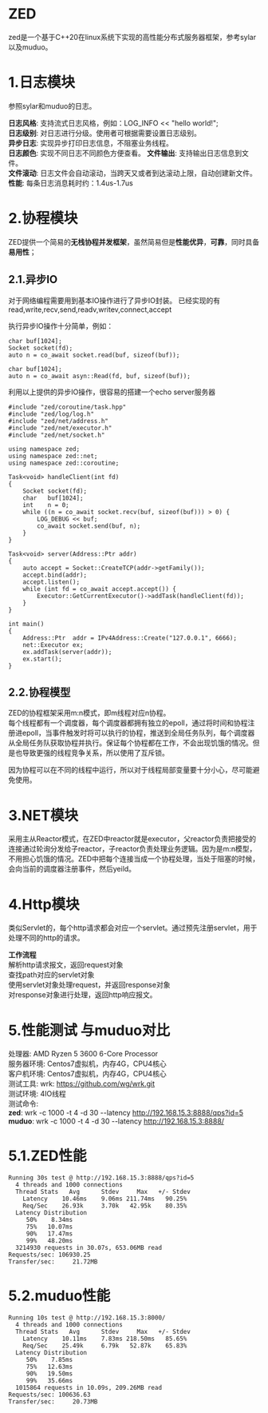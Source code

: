 # ZED
zed是一个基于C++20在linux系统下实现的高性能分布式服务器框架，参考sylar以及muduo。

# 1.日志模块
参照sylar和muduo的日志。  

**日志风格**: 支持流式日志风格，例如：LOG_INFO << "hello world!";  
**日志级别**: 对日志进行分级。使用者可根据需要设置日志级别。  
**异步日志**: 实现异步打印日志信息，不阻塞业务线程。   
**日志颜色**: 实现不同日志不同颜色方便查看。 
**文件输出**: 支持输出日志信息到文件。  
**文件滚动**: 日志文件会自动滚动，当跨天又或者到达滚动上限，自动创建新文件。  
**性能**: 每条日志消息耗时约：1.4us-1.7us


# 2.协程模块  

ZED提供一个简易的**无栈协程并发框架**，虽然简易但是**性能优异**，**可靠**，同时具备**易用性**；

## 2.1.异步IO

对于网络编程需要用到基本IO操作进行了异步IO封装。
已经实现的有 read,write,recv,send,readv,writev,connect,accept

执行异步IO操作十分简单，例如：  
```
char buf[1024];
Socket socket(fd);
auto n = co_await socket.read(buf, sizeof(buf));
```
```
char buf[1024];
auto n = co_await asyn::Read(fd, buf, sizeof(buf));
```
   
利用以上提供的异步IO操作，很容易的搭建一个echo server服务器  
```
#include "zed/coroutine/task.hpp"
#include "zed/log/log.h"
#include "zed/net/address.h"
#include "zed/net/executor.h"
#include "zed/net/socket.h"

using namespace zed;
using namespace zed::net;
using namespace zed::coroutine;

Task<void> handleClient(int fd)
{
    Socket socket(fd);
    char   buf[1024];
    int    n = 0;
    while ((n = co_await socket.recv(buf, sizeof(buf))) > 0) {
        LOG_DEBUG << buf;
        co_await socket.send(buf, n);
    }
}

Task<void> server(Address::Ptr addr)
{
    auto accept = Socket::CreateTCP(addr->getFamily());
    accept.bind(addr);
    accept.listen();
    while (int fd = co_await accept.accept()) {
        Executor::GetCurrentExecutor()->addTask(handleClient(fd));
    }
}

int main()
{
    Address::Ptr  addr = IPv4Address::Create("127.0.0.1", 6666);
    net::Executor ex;
    ex.addTask(server(addr));
    ex.start();
}
```

## 2.2.协程模型

ZED的协程框架采用m:n模式，即m线程对应n协程。  
每个线程都有一个调度器，每个调度器都拥有独立的epoll，通过将时间和协程注册进epoll，当事件触发时将可以执行的协程，推送到全局任务队列，每个调度器从全局任务队获取协程并执行。保证每个协程都在工作，不会出现饥饿的情况。但是也导致更强的线程竞争关系，所以使用了互斥锁。

因为协程可以在不同的线程中运行，所以对于线程局部变量要十分小心，尽可能避免使用。

# 3.NET模块
采用主从Reactor模式，在ZED中reactor就是executor，父reactor负责把接受的连接通过轮询分发给子reactor，子reactor负责处理业务逻辑。因为是m:n模型，不用担心饥饿的情况。ZED中把每个连接当成一个协程处理，当处于阻塞的时候，会向当前的调度器注册事件，然后yeild。  

# 4.Http模块
类似Servlet的，每个http请求都会对应一个servlet。通过预先注册servlet，用于处理不同的http的请求。  
  
**工作流程**  
解析http请求报文，返回request对象   
查找path对应的servlet对象   
使用servlet对象处理request，并返回response对象   
对response对象进行处理，返回http响应报文。  

# 5.性能测试 与muduo对比
处理器: AMD Ryzen 5 3600 6-Core Processor   
服务器环境: Centos7虚拟机，内存4G，CPU4核心  
客户机环境: Centos7虚拟机，内存4G，CPU4核心  
测试工具: wrk: https://github.com/wg/wrk.git  
测试环境: 4IO线程  
测试命令:  
**zed**:  wrk -c 1000 -t 4 -d 30 --latency http://192.168.15.3:8888/qps?id=5  
**muduo**:  wrk -c 1000 -t 4 -d 30 --latency http://192.168.15.3:8888/

# 5.1.ZED性能
```
Running 30s test @ http://192.168.15.3:8888/qps?id=5
  4 threads and 1000 connections
  Thread Stats   Avg      Stdev     Max   +/- Stdev
    Latency    10.46ms    9.06ms 211.74ms   90.25%
    Req/Sec    26.93k     3.70k   42.95k    80.35%
  Latency Distribution
     50%    8.34ms
     75%   10.07ms
     90%   17.47ms
     99%   48.20ms
  3214930 requests in 30.07s, 653.06MB read
Requests/sec: 106930.25
Transfer/sec:     21.72MB

```
# 5.2.muduo性能
```
Running 10s test @ http://192.168.15.3:8000/
  4 threads and 1000 connections
  Thread Stats   Avg      Stdev     Max   +/- Stdev
    Latency    10.11ms    7.83ms 218.50ms   85.65%
    Req/Sec    25.49k     6.79k   52.87k    65.83%
  Latency Distribution
     50%    7.85ms
     75%   12.63ms
     90%   19.50ms
     99%   35.66ms
  1015864 requests in 10.09s, 209.26MB read
Requests/sec: 100636.63
Transfer/sec:     20.73MB


```
